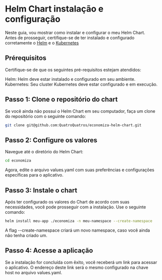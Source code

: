 # Helm Chart instalação e configuração
Neste guia, vou mostrar como instalar e configurar o meu Helm Chart. Antes de prosseguir, certifique-se de ter instalado e configurado corretamente o
[Helm](https://helm.sh/docs/intro/install/) e o [Kubernetes](https://kubernetes.io/docs/setup/)

## Prérequisitos

Certifique-se de que os seguintes pré-requisitos estejam atendidos:

Helm: Helm deve estar instalado e configurado em seu ambiente.
Kubernetes: Seu cluster Kubernetes deve estar configurado e em execução.

## Passo 1: Clone o repositório do chart

Se você ainda não possui o Helm Chart em seu computador, faça um clone do repositório com o seguinte comando:

```bash
git clone git@github.com:QuatroQuatros/economiza-helm-chart.git
```


## Passo 2: Configure os valores

Navegue até o diretório do Helm Chart:

```bash
cd economiza
```

Agora, edite o arquivo values.yaml com suas preferências e configurações específicas para o aplicativo.



## Passo 3: Instale o chart

Após ter configurado os valores do Chart de acordo com suas necessidades, você pode prosseguir com a instalação. Use o seguinte comando:

```bash
helm install meu-app ./economiza -n meu-namespace --create-namespace
```

A flag --create-namespace criará um novo namespace, caso você ainda não tenha criado um.

## Passo 4: Acesse a aplicação

Se a instalação for concluída com êxito, você receberá um link para acessar o aplicativo. O endereço deste link será o mesmo configurado na chave host no arquivo values.yaml.




